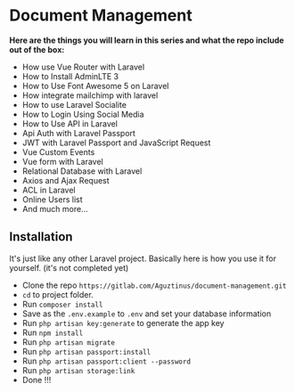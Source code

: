 # Document Management

<b> Here are the things you will learn in this series and what the repo include out of the box: </b>

-   How use Vue Router with Laravel
-   How to Install AdminLTE 3
-   How to Use Font Awesome 5 on Laravel
-   How integrate mailchimp with laravel
-   How to use Laravel Socialite
-   How to Login Using Social Media
-   How to Use API in Laravel
-   Api Auth with Laravel Passport
-   JWT with Laravel Passport and JavaScript Request
-   Vue Custom Events
-   Vue form with Laravel
-   Relational Database with Laravel
-   Axios and Ajax Request
-   ACL in Laravel
-   Online Users list
-   And much more...

## Installation

It's just like any other Laravel project. Basically here is how you use it for yourself. (it's not completed yet)

-   Clone the repo `https://gitlab.com/Aguztinus/document-management.git`
-   `cd` to project folder.
-   Run `composer install`
-   Save as the `.env.example` to `.env` and set your database information
-   Run `php artisan key:generate` to generate the app key
-   Run `npm install`
-   Run `php artisan migrate`
-   Run `php artisan passport:install`
-   Run `php artisan passport:client --password`
-   Run `php artisan storage:link`
-   Done !!!
